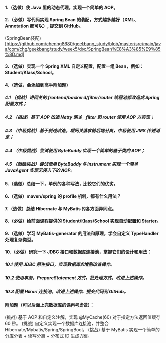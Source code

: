 #### 1.（选做）使 Java 里的动态代理，实现一个简单的 AOP。
#### 2.（必做）写代码实现 Spring Bean 的装配，方式越多越好（XML、Annotation 都可以）, 提交到 GitHub。
(SpringBean装配)[https://github.com/chenhg8680/geekbang_study/blob/master/src/main/java/com/chg/geekbang/study/week5/doc/SpringBean%E8%A3%85%E9%85%8D.md]
#### 3.（选做）实现一个 Spring XML 自定义配置，配置一组 Bean，例如：Student/Klass/School。

#### 4.（选做，会添加到高手附加题）
##### 4.1 （挑战）讲网关的 frontend/backend/filter/router 线程池都改造成 Spring 配置方式；
##### 4.2 （挑战）基于 AOP 改造 Netty 网关，filter 和 router 使用 AOP 方实现；
##### 4.3 （中级挑战）基于前述改造，将网关请求前后端分离，中级使用 JMS 传递消息；
##### 4.4 （中级挑战）尝试使用 ByteBuddy 实现一个简单的基于类的 AOP；
##### 4.5 （超级挑战）尝试使用 ByteBuddy 与 Instrument 实现一个简单 JavaAgent 实现无侵入下的 AOP。

#### 5.（选做）总结一下，单例的各种写法，比较它们的优劣。
#### 6.（选做）maven/spring 的 profile 机制，都有什么用法？
#### 7.（选做）总结 Hibernate 与 MyBatis 的各方面异同点。
#### 8.（必做）给前面课程提供的 Student/Klass/School 实现自动配置和 Starter。
#### 9.（选做）学习 MyBatis-generator 的用法和原理，学会自定义 TypeHandler 处理复杂类型。
#### 10.（必做）研究一下 JDBC 接口和数据库连接池，掌握它们的设计和用法：
##### 10.1 使用 JDBC 原生接口，实现数据库的增删改查操作。
##### 10.2 使用事务，PrepareStatement 方式，批处理方式，改进上述操作。
##### 10.3 配置 Hikari 连接池，改进上述操作。提交代码到 GitHub。

#### 附加题（可以后面上完数据库的课再考虑做）：
(挑战) 基于 AOP 和自定义注解，实现 @MyCache(60) 对于指定方法返回值缓存 60 秒。
(挑战) 自定义实现一个数据库连接池，并整合 Hibernate/Mybatis/Spring/SpringBoot。
(挑战) 基于 MyBatis 实现一个简单的分库分表 + 读写分离 + 分布式 ID 生成方案。